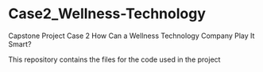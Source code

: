 # Case2_Wellness-Technology
Capstone Project Case 2 How Can a Wellness Technology Company Play It Smart?

This repository contains the files for the code used in the project
